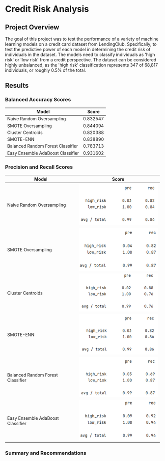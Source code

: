 # Credit Risk Analysis

## Project Overview
The goal of this project was to test the performance of a variety of machine learning models on a credit
card dataset from LendingClub. Specifically, to test the predictive power of each model in determining the
credit risk of individuals in the dataset.
The models need to classify individuals as 'high risk' or 'low risk' from a credit perspective.
The dataset can be considered highly unbalanced, as the 'high risk' classification represents 347 of 68,817
individuals, or roughly 0.5% of the total.

## Results

### Balanced Accuracy Scores
| Model | Score    |
|-------|----------|
| Naive Random Oversampling | 0.832547 |
| SMOTE Oversampling | 0.844094 |
| Cluster Centroids | 0.820388 |
| SMOTE-ENN | 0.838890 |
| Balanced Random Forest Classifier | 0.783713 |
| Easy Ensemble AdaBoost Classifier | 0.931602 |

### Precision and Recall Scores

| Model | Score                          |
|---|--------------------------------|
| Naive Random Oversampling | ![NRO](Images/pre-rec-naive.png) |
| SMOTE Oversampling | ![NRO](Images/pre-rec-smote.png) |
| Cluster Centroids | ![NRO](Images/pre-rec-clusterCentroids.png) |
| SMOTE-ENN | ![NRO](Images/pre-rec-smoteenn.png) |
| Balanced Random Forest Classifier | ![NRO](Images/pre-rec-brfc.png) |
| Easy Ensemble AdaBoost Classifier | ![NRO](Images/pre-rec-eec.png) |

### Summary and Recommendations